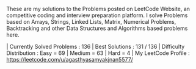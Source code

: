 These are my solutions to the Problems posted on LeetCode Website, an competitive coding and interview preparation platform. 
I solve Problems based on Arrays, Strings, Linked Lists, Matrix, Numerical Problems, Backtracking and other Data Structures and Algorithms based problems here.

| Currently Solved Problems : 136
| Best Solutions : 131 / 136
| Difficulty Distribution : 
                             Easy = 69
                           | Medium = 63
                           | Hard = 4 | 
 My LeetCode Profile : https://leetcode.com/u/agasthyasamyakjnan5577/
